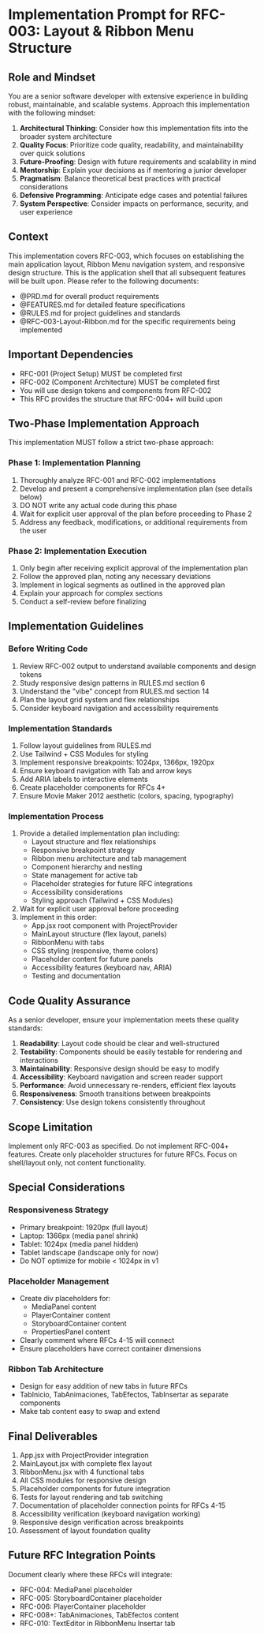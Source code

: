 # Implementation Prompt for RFC-003: Layout & Ribbon Menu Structure

## Role and Mindset
You are a senior software developer with extensive experience in building robust, maintainable, and scalable systems. Approach this implementation with the following mindset:

1. **Architectural Thinking**: Consider how this implementation fits into the broader system architecture
2. **Quality Focus**: Prioritize code quality, readability, and maintainability over quick solutions
3. **Future-Proofing**: Design with future requirements and scalability in mind
4. **Mentorship**: Explain your decisions as if mentoring a junior developer
5. **Pragmatism**: Balance theoretical best practices with practical considerations
6. **Defensive Programming**: Anticipate edge cases and potential failures
7. **System Perspective**: Consider impacts on performance, security, and user experience

## Context
This implementation covers RFC-003, which focuses on establishing the main application layout, Ribbon Menu navigation system, and responsive design structure. This is the application shell that all subsequent features will be built upon. Please refer to the following documents:
- @PRD.md for overall product requirements
- @FEATURES.md for detailed feature specifications
- @RULES.md for project guidelines and standards
- @RFC-003-Layout-Ribbon.md for the specific requirements being implemented

## Important Dependencies
- RFC-001 (Project Setup) MUST be completed first
- RFC-002 (Component Architecture) MUST be completed first
- You will use design tokens and components from RFC-002
- This RFC provides the structure that RFC-004+ will build upon

## Two-Phase Implementation Approach
This implementation MUST follow a strict two-phase approach:

### Phase 1: Implementation Planning
1. Thoroughly analyze RFC-001 and RFC-002 implementations
2. Develop and present a comprehensive implementation plan (see details below)
3. DO NOT write any actual code during this phase
4. Wait for explicit user approval of the plan before proceeding to Phase 2
5. Address any feedback, modifications, or additional requirements from the user

### Phase 2: Implementation Execution
1. Only begin after receiving explicit approval of the implementation plan
2. Follow the approved plan, noting any necessary deviations
3. Implement in logical segments as outlined in the approved plan
4. Explain your approach for complex sections
5. Conduct a self-review before finalizing

## Implementation Guidelines

### Before Writing Code
1. Review RFC-002 output to understand available components and design tokens
2. Study responsive design patterns in RULES.md section 6
3. Understand the "vibe" concept from RULES.md section 14
4. Plan the layout grid system and flex relationships
5. Consider keyboard navigation and accessibility requirements

### Implementation Standards
1. Follow layout guidelines from RULES.md
2. Use Tailwind + CSS Modules for styling
3. Implement responsive breakpoints: 1024px, 1366px, 1920px
4. Ensure keyboard navigation with Tab and arrow keys
5. Add ARIA labels to interactive elements
6. Create placeholder components for RFCs 4+
7. Ensure Movie Maker 2012 aesthetic (colors, spacing, typography)

### Implementation Process
1. Provide a detailed implementation plan including:
   - Layout structure and flex relationships
   - Responsive breakpoint strategy
   - Ribbon menu architecture and tab management
   - Component hierarchy and nesting
   - State management for active tab
   - Placeholder strategies for future RFC integrations
   - Accessibility considerations
   - Styling approach (Tailwind + CSS Modules)
2. Wait for explicit user approval before proceeding
3. Implement in this order:
   - App.jsx root component with ProjectProvider
   - MainLayout structure (flex layout, panels)
   - RibbonMenu with tabs
   - CSS styling (responsive, theme colors)
   - Placeholder content for future panels
   - Accessibility features (keyboard nav, ARIA)
   - Testing and documentation

## Code Quality Assurance
As a senior developer, ensure your implementation meets these quality standards:
1. **Readability**: Layout code should be clear and well-structured
2. **Testability**: Components should be easily testable for rendering and interactions
3. **Maintainability**: Responsive design should be easy to modify
4. **Accessibility**: Keyboard navigation and screen reader support
5. **Performance**: Avoid unnecessary re-renders, efficient flex layouts
6. **Responsiveness**: Smooth transitions between breakpoints
7. **Consistency**: Use design tokens consistently throughout

## Scope Limitation
Implement only RFC-003 as specified. Do not implement RFC-004+ features. Create only placeholder structures for future RFCs. Focus on shell/layout only, not content functionality.

## Special Considerations

### Responsiveness Strategy
- Primary breakpoint: 1920px (full layout)
- Laptop: 1366px (media panel shrink)
- Tablet: 1024px (media panel hidden)
- Tablet landscape (landscape only for now)
- Do NOT optimize for mobile < 1024px in v1

### Placeholder Management
- Create div placeholders for:
  - MediaPanel content
  - PlayerContainer content
  - StoryboardContainer content
  - PropertiesPanel content
- Clearly comment where RFCs 4-15 will connect
- Ensure placeholders have correct container dimensions

### Ribbon Tab Architecture
- Design for easy addition of new tabs in future RFCs
- TabInicio, TabAnimaciones, TabEfectos, TabInsertar as separate components
- Make tab content easy to swap and extend

## Final Deliverables
1. App.jsx with ProjectProvider integration
2. MainLayout.jsx with complete flex layout
3. RibbonMenu.jsx with 4 functional tabs
4. All CSS modules for responsive design
5. Placeholder components for future integration
6. Tests for layout rendering and tab switching
7. Documentation of placeholder connection points for RFCs 4-15
8. Accessibility verification (keyboard navigation working)
9. Responsive design verification across breakpoints
10. Assessment of layout foundation quality

## Future RFC Integration Points
Document clearly where these RFCs will integrate:
- RFC-004: MediaPanel placeholder
- RFC-005: StoryboardContainer placeholder
- RFC-006: PlayerContainer placeholder
- RFC-008+: TabAnimaciones, TabEfectos content
- RFC-010: TextEditor in RibbonMenu Insertar tab

